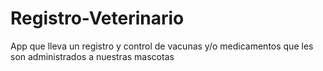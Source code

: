 # Registro-Veterinario
App que lleva un  registro y control de vacunas y/o medicamentos que les son administrados a nuestras mascotas
